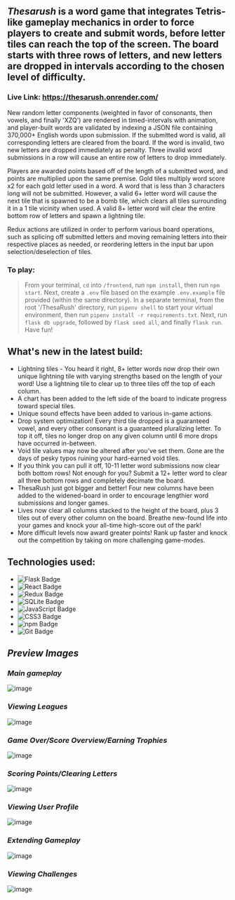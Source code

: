 ## _Thesarush_ is a word game that integrates Tetris-like gameplay mechanics in order to force players to create and submit words, before letter tiles can reach the top of the screen. The board starts with three rows of letters, and new letters are dropped in intervals according to the chosen level of difficulty.

### Live Link: https://thesarush.onrender.com/

New random letter components (weighted in favor of consonants, then vowels, and finally 'XZQ') are rendered in timed-intervals with animation, and player-built words are validated by indexing a JSON file containing 370,000+ English words upon submission. If the submitted word is valid, all corresponding letters are cleared from the board. If the word is invalid, two new letters are dropped immediately as penalty. Three invalid word submissions in a row will cause an entire row of letters to drop immediately. 

Players are awarded points based off of the length of a submitted word, and points are multiplied upon the same premise. Gold tiles multiply word score x2 for each gold letter used in a word. A word that is less than 3 characters long will not be submitted. However, a valid 6+ letter word will cause the next tile that is spawned to be a bomb tile, which clears all tiles surrounding it in a 1 tile vicinity when used. A valid 8+ letter word will clear the entire bottom row of letters and spawn a lightning tile.

Redux actions are utilized in order to perform various board operations, such as splicing off submitted letters and moving remaining letters into their respective places as needed, or reordering letters in the input bar upon selection/deselection of tiles.

### To play:
> From your terminal, `cd` into `/frontend`, run `npm install`, then run `npm start`. Next, create a `.env` file based on the example `.env.example` file provided (within the same directory). In a separate terminal, from the root '/ThesaRush' directory, run `pipenv shell` to start your virtual environment, then run `pipenv install -r requirements.txt`. Next, run `flask db upgrade`, followed by `flask seed all`, and finally `flask run`. Have fun!

## What's new in the latest build:
* Lightning tiles - You heard it right, 8+ letter words now drop their own unique lightning tile with varying strengths based on the length of your word! Use a lightning tile to clear up to three tiles off the top of each column.
* A chart has been added to the left side of the board to indicate progress toward special tiles.
* Unique sound effects have been added to various in-game actions.
* Drop system optimization! Every third tile dropped is a guaranteed vowel, and every other consonant is a guaranteed pluralizing letter. To top it off, tiles no longer drop on any given column until 6 more drops have occurred in-between.
* Void tile values may now be altered after you've set them. Gone are the days of pesky typos ruining your hard-earned void tiles.
* If you think you can pull it off, 10-11 letter word submissions now clear both bottom rows! Not enough for you? Submit a 12+ letter word to clear all three bottom rows and completely decimate the board.
* ThesaRush just got bigger and better! Four new columns have been added to the widened-board in order to encourage lengthier word submissions and longer games.
* Lives now clear all columns stacked to the height of the board, plus 3 tiles out of every other column on the board. Breathe new-found life into your games and knock your all-time high-score out of the park!
* More difficult levels now award greater points! Rank up faster and knock out the competition by taking on more challenging game-modes.

## Technologies used:
* ![Flask Badge](https://img.shields.io/badge/Flask-000?logo=flask&logoColor=fff&style=flat)
* ![React Badge](https://img.shields.io/badge/React-61DAFB?logo=react&logoColor=000&style=flat)
* ![Redux Badge](https://img.shields.io/badge/Redux-764ABC?logo=redux&logoColor=fff&style=flat)
* ![SQLite Badge](https://img.shields.io/badge/SQLite-003B57?logo=sqlite&logoColor=fff&style=flat)
* ![JavaScript Badge](https://img.shields.io/badge/JavaScript-F7DF1E?logo=javascript&logoColor=000&style=flat)
* ![CSS3 Badge](https://img.shields.io/badge/CSS3-1572B6?logo=css3&logoColor=fff&style=flat)
* ![npm Badge](https://img.shields.io/badge/npm-CB3837?logo=npm&logoColor=fff&style=flat)
* ![Git Badge](https://img.shields.io/badge/Git-F05032?logo=git&logoColor=fff&style=flat)

## _Preview Images_

### _Main gameplay_
![image](https://user-images.githubusercontent.com/95946808/220208324-81e8e6b3-c7ef-4429-b8a5-94cfd5602c87.png)

### _Viewing Leagues_
![image](https://user-images.githubusercontent.com/95946808/220208849-16ae3a6f-9a0e-461b-a5fb-dd1d995c5c08.png)

### _Game Over/Score Overview/Earning Trophies_
![image](https://user-images.githubusercontent.com/95946808/220211892-feb57449-05ca-40c2-9a86-1db1ca90cf62.png)

### _Scoring Points/Clearing Letters_
![image](https://user-images.githubusercontent.com/95946808/220214904-c5a2a7fb-ee49-41f0-af13-15b16ee24420.png)

### _Viewing User Profile_
![image](https://user-images.githubusercontent.com/95946808/216501929-be4cba1e-e57a-4de5-8527-01e03f6a368a.png)

### _Extending Gameplay_
![image](https://user-images.githubusercontent.com/95946808/220208454-e6bbb567-23c9-4597-8d4b-0513e9e061eb.png)

### _Viewing Challenges_
![image](https://user-images.githubusercontent.com/95946808/220209049-ef9de555-97da-46c7-904a-8ab3e7586939.png)
